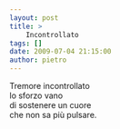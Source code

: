 ```yaml
---
layout: post
title: >
    Incontrollato
tags: []
date: 2009-07-04 21:15:00
author: pietro
---
```

Tremore incontrollato<br/>lo sforzo vano<br/>di sostenere un cuore<br/>che non sa più pulsare.
